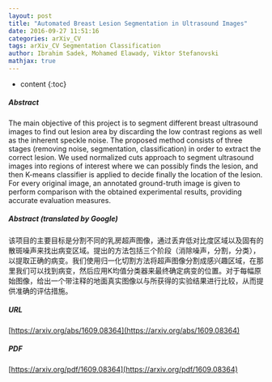 ```yaml
---
layout: post
title: "Automated Breast Lesion Segmentation in Ultrasound Images"
date: 2016-09-27 11:51:16
categories: arXiv_CV
tags: arXiv_CV Segmentation Classification
author: Ibrahim Sadek, Mohamed Elawady, Viktor Stefanovski
mathjax: true
---
```


* content
{:toc}

##### Abstract
The main objective of this project is to segment different breast ultrasound images to find out lesion area by discarding the low contrast regions as well as the inherent speckle noise. The proposed method consists of three stages (removing noise, segmentation, classification) in order to extract the correct lesion. We used normalized cuts approach to segment ultrasound images into regions of interest where we can possibly finds the lesion, and then K-means classifier is applied to decide finally the location of the lesion. For every original image, an annotated ground-truth image is given to perform comparison with the obtained experimental results, providing accurate evaluation measures.

##### Abstract (translated by Google)
该项目的主要目标是分割不同的乳房超声图像，通过丢弃低对比度区域以及固有的散斑噪声来找出病变区域。提出的方法包括三个阶段（消除噪声，分割，分类），以提取正确的病变。我们使用归一化切割方法将超声图像分割成感兴趣区域，在那里我们可以找到病变，然后应用K均值分类器来最终确定病变的位置。对于每幅原始图像，给出一个带注释的地面真实图像以与所获得的实验结果进行比较，从而提供准确的评估措施。

##### URL
[https://arxiv.org/abs/1609.08364](https://arxiv.org/abs/1609.08364)

##### PDF
[https://arxiv.org/pdf/1609.08364](https://arxiv.org/pdf/1609.08364)

